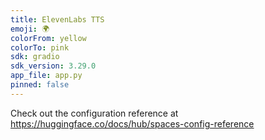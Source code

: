 ```yaml
---
title: ElevenLabs TTS
emoji: 🌍
colorFrom: yellow
colorTo: pink
sdk: gradio
sdk_version: 3.29.0
app_file: app.py
pinned: false
---
```


Check out the configuration reference at https://huggingface.co/docs/hub/spaces-config-reference
